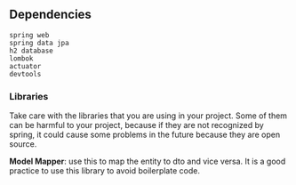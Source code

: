 ## Dependencies

```shell
spring web
spring data jpa
h2 database
lombok
actuator
devtools
```


### Libraries

Take care with the libraries that you are using in your project. Some of them can be harmful to your project, because
if they are not recognized by spring, it could cause some problems in the future because they are open source.

**Model Mapper**: use this to map the entity to dto and vice versa. It is a good practice to use this library to avoid boilerplate code.
